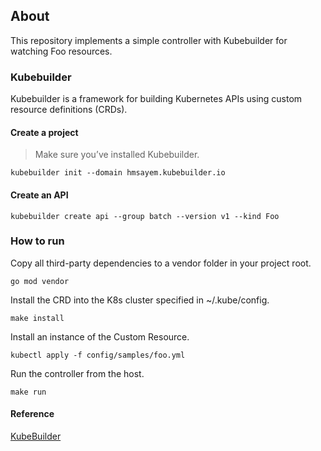 ## About
This repository implements a simple controller with Kubebuilder for watching Foo resources.
### Kubebuilder
Kubebuilder is a framework for building Kubernetes APIs using custom resource definitions (CRDs).
#### Create a project
> Make sure you’ve installed Kubebuilder.
```
kubebuilder init --domain hmsayem.kubebuilder.io
```
#### Create an API
```
kubebuilder create api --group batch --version v1 --kind Foo
```

### How to run

Copy all third-party dependencies to a vendor folder in your project root.
```
go mod vendor
```

Install the CRD into the K8s cluster specified in ~/.kube/config.
```
make install
```
Install an instance of the Custom Resource.
```
kubectl apply -f config/samples/foo.yml
```

Run the controller from the host.
```
make run
```
#### Reference
[KubeBuilder](https://book.kubebuilder.io)

